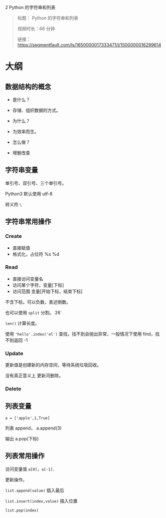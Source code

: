 2 Python 的字符串和列表

> 标题： Python 的字符串和列表
>
> 视频时长：66 分钟
>
> 链接： https://segmentfault.com/ls/1650000017333471/l/1500000016299614

# 大纲

## 数据结构的概念

-   是什么？
-   存储、组织数据的方式。

-   为什么？
-   为效率而生。

-   怎么做？
-   增删改查

## 字符串变量

单引号、双引号、三个单引号。

Python3 默认使用 utf-8

转义符 `\`

## 字符串常用操作

### Create

-   直接赋值
-   格式化，占位符 %s %d

### Read

-   直接访问变量名
-   访问某个字符，变量[下标]
-   访问范围 变量[开始下标，结束下标]

不含下标。可以负数，表述倒数。

也可以使用 `split` 分割。 26`

`len()` 计算长度。

使用 `'hello'.index('el')` 查找，找不到会抛出异常，一般情况下使用 find，找不到返回 -1

### Update

更新值是创建新的内存空间，等待系统垃圾回收。

没有真正意义上 更新河删除。

### Delete

## 列表变量

`a = ['apple',1,True]`

列表 append， a.append(3)

输出 a.pop(下标)

## 列表常用操作

访问变量值 `a[0]`，`a[-1]`.

更新操作。

`list.append(value)` 插入最后

`list.insert(index,value)` 插入位置

`list.pop(index)`
